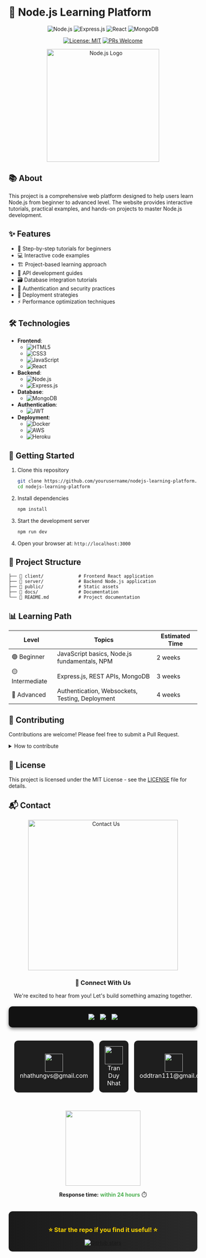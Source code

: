 # 🚀 Node.js Learning Platform

<div align="center">

![Node.js](https://img.shields.io/badge/Node.js-339933?style=for-the-badge&logo=nodedotjs&logoColor=white)
![Express.js](https://img.shields.io/badge/Express.js-000000?style=for-the-badge&logo=express&logoColor=white)
![React](https://img.shields.io/badge/React-20232A?style=for-the-badge&logo=react&logoColor=61DAFB)
![MongoDB](https://img.shields.io/badge/MongoDB-4EA94B?style=for-the-badge&logo=mongodb&logoColor=white)

[![License: MIT](https://img.shields.io/badge/License-MIT-yellow.svg)](https://opensource.org/licenses/MIT)
[![PRs Welcome](https://img.shields.io/badge/PRs-welcome-brightgreen.svg)](http://makeapullrequest.com)

</div>

<p align="center">
  <img src="https://nodejs.org/static/images/logos/nodejs-new-pantone-black.svg" alt="Node.js Logo" width="300"/>
</p>

## 📚 About
This project is a comprehensive web platform designed to help users learn Node.js from beginner to advanced level. The website provides interactive tutorials, practical examples, and hands-on projects to master Node.js development.

## ✨ Features
- 📝 Step-by-step tutorials for beginners
- 💻 Interactive code examples
- 🏗️ Project-based learning approach
- 🔌 API development guides
- 🗃️ Database integration tutorials
- 🔐 Authentication and security practices
- 🚢 Deployment strategies
- ⚡ Performance optimization techniques

## 🛠️ Technologies
- **Frontend**: 
  - ![HTML5](https://img.shields.io/badge/HTML5-E34F26?style=flat&logo=html5&logoColor=white) 
  - ![CSS3](https://img.shields.io/badge/CSS3-1572B6?style=flat&logo=css3&logoColor=white) 
  - ![JavaScript](https://img.shields.io/badge/JavaScript-F7DF1E?style=flat&logo=javascript&logoColor=black) 
  - ![React](https://img.shields.io/badge/React-20232A?style=flat&logo=react&logoColor=61DAFB)
- **Backend**: 
  - ![Node.js](https://img.shields.io/badge/Node.js-339933?style=flat&logo=nodedotjs&logoColor=white) 
  - ![Express.js](https://img.shields.io/badge/Express.js-000000?style=flat&logo=express&logoColor=white)
- **Database**: 
  - ![MongoDB](https://img.shields.io/badge/MongoDB-4EA94B?style=flat&logo=mongodb&logoColor=white)
- **Authentication**: 
  - ![JWT](https://img.shields.io/badge/JWT-000000?style=flat&logo=JSON%20web%20tokens&logoColor=white)
- **Deployment**: 
  - ![Docker](https://img.shields.io/badge/Docker-2CA5E0?style=flat&logo=docker&logoColor=white) 
  - ![AWS](https://img.shields.io/badge/AWS-232F3E?style=flat&logo=amazon-aws&logoColor=white) 
  - ![Heroku](https://img.shields.io/badge/Heroku-430098?style=flat&logo=heroku&logoColor=white)

## 🚦 Getting Started
1. Clone this repository
   ```bash
   git clone https://github.com/yourusername/nodejs-learning-platform.git
   cd nodejs-learning-platform
   ```

2. Install dependencies
   ```bash
   npm install
   ```

3. Start the development server
   ```bash
   npm run dev
   ```

4. Open your browser at: `http://localhost:3000`

## 📂 Project Structure
```
├── 📁 client/             # Frontend React application
├── 📁 server/             # Backend Node.js application
├── 📁 public/             # Static assets
├── 📁 docs/               # Documentation
└── 📄 README.md           # Project documentation
```

## 📊 Learning Path
| Level | Topics | Estimated Time |
|-------|--------|---------------|
| 🟢 Beginner | JavaScript basics, Node.js fundamentals, NPM | 2 weeks |
| 🟡 Intermediate | Express.js, REST APIs, MongoDB | 3 weeks |
| 🔴 Advanced | Authentication, Websockets, Testing, Deployment | 4 weeks |

## 🤝 Contributing
Contributions are welcome! Please feel free to submit a Pull Request.

<details>
  <summary>How to contribute</summary>
  
  1. Fork the repository
  2. Create your feature branch: `git checkout -b feature/amazing-feature`
  3. Commit your changes: `git commit -m 'Add some amazing feature'`
  4. Push to the branch: `git push origin feature/amazing-feature`
  5. Open a Pull Request
</details>

## 📜 License
This project is licensed under the MIT License - see the [LICENSE](LICENSE) file for details.

## 📬 Contact

<div align="center">
  <img src="https://cdn.dribbble.com/users/1068771/screenshots/14225432/media/0da8c461ba3920a8c827d864a6e051ed.jpg" alt="Contact Us" width="400">
</div>

<div align="center">
  <h3>👋 Connect With Us</h3>
  <p>We're excited to hear from you! Let's build something amazing together.</p>
</div>

<div align="center" style="background-color: #121212; border-radius: 10px; padding: 20px; margin: 20px 0; box-shadow: 0 4px 8px rgba(0,0,0,0.5);">
  <div style="display: flex; justify-content: center; flex-wrap: wrap; gap: 15px;">
    <a href="mailto:nhathungvs@gmail.com" style="text-decoration: none;">
      <img src="https://img.shields.io/badge/Gmail-nhathungvs-ea4335?style=for-the-badge&logo=gmail&logoColor=white&labelColor=333333"/>
    </a>
    <a href="mailto:oddtran111@gmail.com" style="text-decoration: none;">
      <img src="https://img.shields.io/badge/Gmail-oddtran111-ea4335?style=for-the-badge&logo=gmail&logoColor=white&labelColor=333333"/>
    </a>
    <a href="https://www.facebook.com/tranduy.nhat.750" style="text-decoration: none;">
      <img src="https://img.shields.io/badge/Facebook-Connect-1877f2?style=for-the-badge&logo=facebook&logoColor=white&labelColor=333333"/>
    </a>
  </div>
</div>

<div align="center">
  <table style="border-collapse: separate; border-spacing: 15px; background: transparent;">
    <tr>
      <td align="center" style="background: #1e1e1e; border-radius: 10px; padding: 15px; border: none;">
        <a href="mailto:nhathungvs@gmail.com">
          <img src="https://www.gstatic.com/images/branding/product/2x/gmail_48dp.png" width="48" height="48"/><br/>
          <span style="color: white;">nhathungvs@gmail.com</span>
        </a>
      </td>
      <td align="center" style="background: #1e1e1e; border-radius: 10px; padding: 15px; border: none;">
        <a href="https://www.facebook.com/tranduy.nhat.750">
          <img src="https://upload.wikimedia.org/wikipedia/commons/thumb/b/b9/2023_Facebook_icon.svg/150px-2023_Facebook_icon.svg.png" width="48" height="48"/><br/>
          <span style="color: white;">Tran Duy Nhat</span>
        </a>
      </td>
      <td align="center" style="background: #1e1e1e; border-radius: 10px; padding: 15px; border: none;">
        <a href="mailto:oddtran111@gmail.com">
          <img src="https://www.gstatic.com/images/branding/product/2x/gmail_48dp.png" width="48" height="48"/><br/>
          <span style="color: white;">oddtran111@gmail.com</span>
        </a>
      </td>
    </tr>
  </table>
</div>

<br/>

<div align="center">
  <img src="https://i.giphy.com/media/HQTYdpx1yhxWpugAi2/giphy.webp" width="200"/>
  <p><b>Response time:</b> <span style="color:#4CAF50;font-weight:bold;">within 24 hours</span> ⏱️</p>
</div>

<div align="center" style="background: linear-gradient(90deg, #1a1a1a 0%, #2a2a2a 100%); border-radius: 10px; padding: 15px; margin-top: 30px;">
  <h3 style="margin-bottom: 10px; color: gold;">⭐ Star the repo if you find it useful! ⭐</h3>
  <a href="#top">
    <img src="https://img.shields.io/github/stars/yourusername/nodejs-learning-platform?style=social" alt="GitHub stars"/>
  </a>
</div>